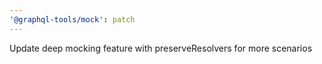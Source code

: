 ```yaml
---
'@graphql-tools/mock': patch
---
```


Update deep mocking feature with preserveResolvers for more scenarios
